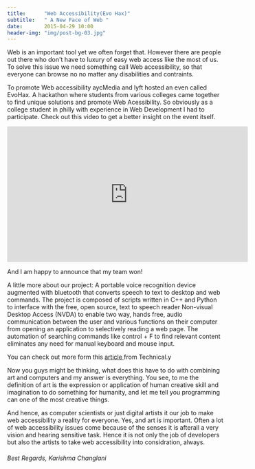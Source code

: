 ```yaml
---
title:      "Web Accessibility(Evo Hax)"
subtitle:   " A New Face of Web "
date:       2015-04-29 10:00
header-img: "img/post-bg-03.jpg"
---
```


Web is an important tool yet we often forget that. However there are people out there who don't have to luxury of easy web
access like the most of us. To solve this  issue we need something call Web accessibility, so that everyone can browse no
no matter any disabilities and contraints. 

To promote Web accessibility aycMedia and lyft hosted an even called EvoHax. A hackathon where students from various 
colleges came together to find unique solutions and promote Web Acessibility. So obviously as a college student in philly 
with experience in Web Development I had to participate. Check out this video to get a better insight on the event itself. 

<iframe width="560" height="315" src="https://www.youtube.com/embed/SoSTWC7UHnI" frameborder="0" allowfullscreen></iframe>

And I am happy to announce that my team won! 

A little more about our project:
A portable voice recognition device augmented with bluetooth that converts speech to text to desktop and web commands. 
The project is composed of scripts written in C++ and Python to interface with the free, open source, text to speech 
reader Non-visual Desktop Access (NVDA) to enable two way, hands free, audio communication between the user and various 
functions on their computer from opening an application to selectively reading a web page. The automation of searching 
commands like control + F to find relevant content eliminates any need for manual keyboard and mouse input.

You can check out more form this <a href="http://technical.ly/philly/2015/04/21/5-local-colleges-hacked-web-accessibility-evohax/">
article </a> from Technical.y

Now you guys might be thinking, what does this have to do with combining art and computers and my answer is everything.
You see, to me the definition of art is the expression or application of human creative skill and imagination to do 
something for humanity, and let me tell you programming can one of the most creative things.

And hence, as computer scientists or just digital artists it our job to make web accessibility a reality for everyone. 
Yes, and art is important. Often a lot of web accessibility issues come because of the senses it is afterall a very 
vision and hearing sensitive task. Hence it is not only the job of developers but also the artists to take web 
accessibility into considration, always. 

<h6>
Best Regards,
Karishma Changlani
</h6>
